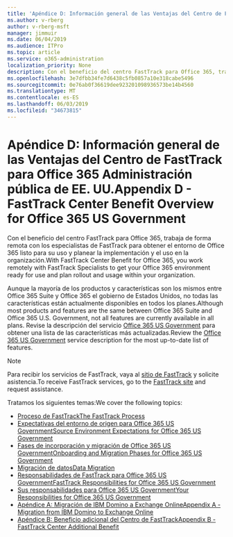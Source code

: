 ```yaml
---
title: 'Apéndice D: Información general de las Ventajas del Centro de FastTrack para Office 365 Administración pública de EE. UU.'
ms.author: v-rberg
author: v-rberg-msft
manager: jimmuir
ms.date: 06/04/2019
ms.audience: ITPro
ms.topic: article
ms.service: o365-administration
localization_priority: None
description: Con el beneficio del centro FastTrack para Office 365, trabaja de forma remota con los especialistas de FastTrack para obtener el entorno de Office 365 listo para su uso y planear la implementación y el uso en la organización.
ms.openlocfilehash: 3e7dfbb34fe7d6438c5fb0857a10e318cabe5496
ms.sourcegitcommit: 0e76ab0f36619dee923201098936573be14b4560
ms.translationtype: MT
ms.contentlocale: es-ES
ms.lasthandoff: 06/03/2019
ms.locfileid: "34673815"
---
```

# <a name="appendix-d---fasttrack-center-benefit-overview-for-office-365-us-government"></a><span data-ttu-id="4f739-103">Apéndice D: Información general de las Ventajas del Centro de FastTrack para Office 365 Administración pública de EE. UU.</span><span class="sxs-lookup"><span data-stu-id="4f739-103">Appendix D - FastTrack Center Benefit Overview for Office 365 US Government</span></span>

<span data-ttu-id="4f739-104">Con el beneficio del centro FastTrack para Office 365, trabaja de forma remota con los especialistas de FastTrack para obtener el entorno de Office 365 listo para su uso y planear la implementación y el uso en la organización.</span><span class="sxs-lookup"><span data-stu-id="4f739-104">With FastTrack Center Benefit for Office 365, you work remotely with FastTrack Specialists to get your Office 365 environment ready for use and plan rollout and usage within your organization.</span></span> 
  
<span data-ttu-id="4f739-105">Aunque la mayoría de los productos y características son los mismos entre Office 365 Suite y Office 365 el gobierno de Estados Unidos, no todas las características están actualmente disponibles en todos los planes.</span><span class="sxs-lookup"><span data-stu-id="4f739-105">Although most products and features are the same between Office 365 Suite and Office 365 U.S. Government, not all features are currently available in all plans.</span></span> <span data-ttu-id="4f739-106">Revise la descripción del servicio [Office 365 US Government](https://aka.ms/aboutgovcloud) para obtener una lista de las características más actualizadas.</span><span class="sxs-lookup"><span data-stu-id="4f739-106">Review the [Office 365 US Government](https://aka.ms/aboutgovcloud) service description for the most up-to-date list of features.</span></span>

> [!NOTE]
> <span data-ttu-id="4f739-107">Para recibir los servicios de FastTrack, vaya al [sitio de FastTrack](https://go.microsoft.com/fwlink/?linkid=780698) y solicite asistencia.</span><span class="sxs-lookup"><span data-stu-id="4f739-107">To receive FastTrack services, go to the [FastTrack site](https://go.microsoft.com/fwlink/?linkid=780698) and request assistance.</span></span>  

<span data-ttu-id="4f739-108">Tratamos los siguientes temas:</span><span class="sxs-lookup"><span data-stu-id="4f739-108">We cover the following topics:</span></span>
- [<span data-ttu-id="4f739-109">Proceso de FastTrack</span><span class="sxs-lookup"><span data-stu-id="4f739-109">The FastTrack Process</span></span>](O365-fasttrack-process.md) 
- [<span data-ttu-id="4f739-110">Expectativas del entorno de origen para Office 365 US Government</span><span class="sxs-lookup"><span data-stu-id="4f739-110">Source Environment Expectations for Office 365 US Government</span></span>](US-Gov-appendix-source-environment-expectations.md)   
- [<span data-ttu-id="4f739-111">Fases de incorporación y migración de Office 365 US Government</span><span class="sxs-lookup"><span data-stu-id="4f739-111">Onboarding and Migration Phases for Office 365 US Government</span></span>](US-Gov-appendix-onboarding-and-migration.md)
- [<span data-ttu-id="4f739-112">Migración de datos</span><span class="sxs-lookup"><span data-stu-id="4f739-112">Data Migration</span></span>](O365-data-migration.md)    
- [<span data-ttu-id="4f739-113">Responsabilidades de FastTrack para Office 365 US Government</span><span class="sxs-lookup"><span data-stu-id="4f739-113">FastTrack Responsibilities for Office 365 US Government</span></span>](US-Gov-appendix-fasttrack-responsibilities.md)   
- [<span data-ttu-id="4f739-114">Sus responsabilidades para Office 365 US Government</span><span class="sxs-lookup"><span data-stu-id="4f739-114">Your Responsibilities for Office 365 US Government</span></span>](US-Gov-appendix-your-responsibilities.md) 
- [<span data-ttu-id="4f739-115">Apéndice A: Migración de IBM Domino a Exchange Online</span><span class="sxs-lookup"><span data-stu-id="4f739-115">Appendix A - Migration from IBM Domino to Exchange Online</span></span>](O365-from-ibm-domino-to-exchange-online.md)   
- [<span data-ttu-id="4f739-116">Apéndice B: Beneficio adicional del Centro de FastTrack</span><span class="sxs-lookup"><span data-stu-id="4f739-116">Appendix B - FastTrack Center Additional Benefit</span></span>](O365-fasttrack-additional-benefits.md)


